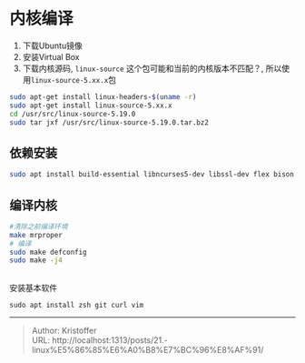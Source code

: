 # 内核编译


1. 下载Ubuntu镜像
2. 安装Virtual Box
3. 下载内核源码, `linux-source` 这个包可能和当前的内核版本不匹配？, 所以使用`linux-source-5.xx.x`包
```sh
sudo apt-get install linux-headers-$(uname -r)
sudo apt-get install linux-source-5.xx.x
cd /usr/src/linux-source-5.19.0
sudo tar jxf /usr/src/linux-source-5.19.0.tar.bz2
```

## 依赖安装
```sh
sudo apt install build-essential libncurses5-dev libssl-dev flex bison
```

## 编译内核
```sh
#清除之前编译环境
make mrproper
# 编译
sudo make defconfig
sudo make -j4
```


##

安装基本软件
```
sudo apt install zsh git curl vim
```

---

> Author: Kristoffer  
> URL: http://localhost:1313/posts/21.-linux%E5%86%85%E6%A0%B8%E7%BC%96%E8%AF%91/  

